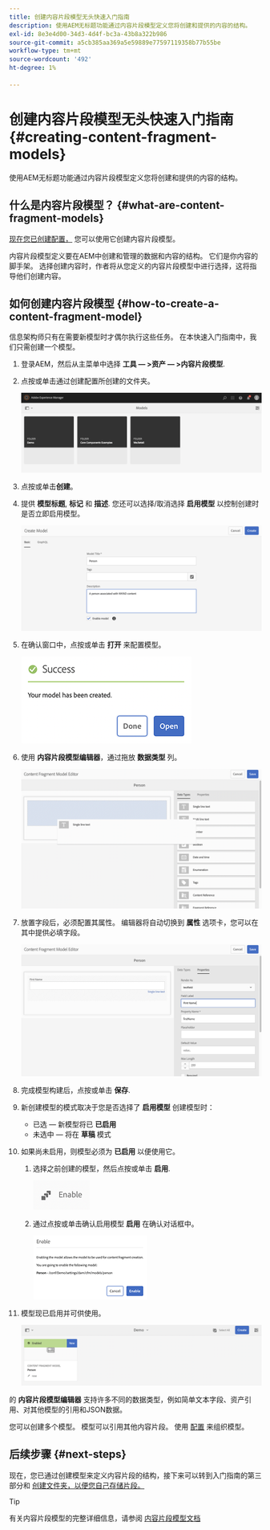 ```yaml
---
title: 创建内容片段模型无头快速入门指南
description: 使用AEM无标题功能通过内容片段模型定义您将创建和提供的内容的结构。
exl-id: 8e3e4d00-34d3-4d4f-bc3a-43b8a322b986
source-git-commit: a5cb385aa369a5e59889e77597119358b77b55be
workflow-type: tm+mt
source-wordcount: '492'
ht-degree: 1%

---
```


# 创建内容片段模型无头快速入门指南 {#creating-content-fragment-models}

使用AEM无标题功能通过内容片段模型定义您将创建和提供的内容的结构。

## 什么是内容片段模型？ {#what-are-content-fragment-models}

[现在您已创建配置，](create-configuration.md) 您可以使用它创建内容片段模型。

内容片段模型定义要在AEM中创建和管理的数据和内容的结构。 它们是你内容的脚手架。 选择创建内容时，作者将从您定义的内容片段模型中进行选择，这将指导他们创建内容。

## 如何创建内容片段模型 {#how-to-create-a-content-fragment-model}

信息架构师只有在需要新模型时才偶尔执行这些任务。 在本快速入门指南中，我们只需创建一个模型。

1. 登录AEM，然后从主菜单中选择 **工具 — >资产 — >内容片段模型**.
1. 点按或单击通过创建配置所创建的文件夹。

   ![模型文件夹](../assets/models-folder.png)
1. 点按或单击&#x200B;**创建**。
1. 提供 **模型标题**, **标记** 和 **描述**. 您还可以选择/取消选择 **启用模型** 以控制创建时是否立即启用模型。

   ![创建模型](../assets/models-create.png)
1. 在确认窗口中，点按或单击 **打开** 来配置模型。

   ![确认窗口](../assets/models-confirmation.png)
1. 使用 **内容片段模型编辑器**，通过拖放 **数据类型** 列。

   ![拖放字段](../assets/models-drag-and-drop.png)

1. 放置字段后，必须配置其属性。 编辑器将自动切换到 **属性** 选项卡，您可以在其中提供必填字段。

   ![配置属性](../assets/models-configure-properties.png)
1. 完成模型构建后，点按或单击 **保存**.

1. 新创建模型的模式取决于您是否选择了 **启用模型** 创建模型时：
   * 已选 — 新模型将已 **已启用**
   * 未选中 — 将在 **草稿** 模式

1. 如果尚未启用，则模型必须为 **已启用** 以便使用它。
   1. 选择之前创建的模型，然后点按或单击 **启用**.

      ![启用模型](../assets/models-enable.png)
   1. 通过点按或单击确认启用模型 **启用** 在确认对话框中。

      ![启用确认对话框](../assets/models-enabling.png)
1. 模型现已启用并可供使用。

   ![已启用模型](../assets/models-enabled.png)

的 **内容片段模型编辑器** 支持许多不同的数据类型，例如简单文本字段、资产引用、对其他模型的引用和JSON数据。

您可以创建多个模型。 模型可以引用其他内容片段。 使用 [配置](create-configuration.md) 来组织模型。

## 后续步骤 {#next-steps}

现在，您已通过创建模型来定义内容片段的结构，接下来可以转到入门指南的第三部分和 [创建文件夹，以便您自己存储片段。](create-assets-folder.md)

>[!TIP]
>
>有关内容片段模型的完整详细信息，请参阅 [内容片段模型文档](/help/assets/content-fragments/content-fragments-models.md)
